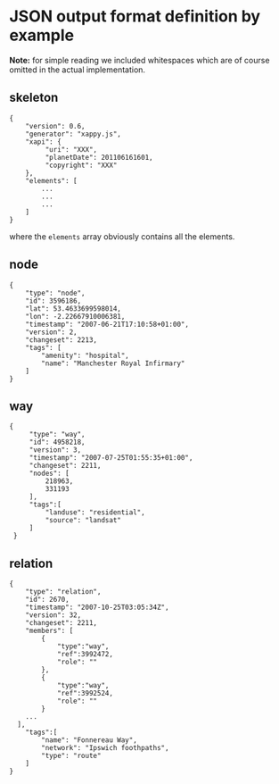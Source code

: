 # JSON output format definition by example

**Note:** for simple reading we included whitespaces which are of course omitted
in the actual implementation.

## skeleton

    {
        "version": 0.6,
        "generator": "xappy.js",
        "xapi": {
             "uri": "XXX",
             "planetDate": 201106161601,
             "copyright": "XXX"
        },
        "elements": [
            ...
            ...
            ...
        ]
    }

where the `elements` array obviously contains all the elements.

## node

    {
        "type": "node",
        "id": 3596186,
        "lat": 53.4633699598014,
        "lon": -2.22667910006381,
        "timestamp": "2007-06-21T17:10:58+01:00",
        "version": 2,
        "changeset": 2213,
        "tags": [
            "amenity": "hospital",
            "name": "Manchester Royal Infirmary"
        ]
    }

## way

    {
         "type": "way",
         "id": 4958218, 
         "version": 3, 
         "timestamp": "2007-07-25T01:55:35+01:00", 
         "changeset": 2211,
         "nodes": [
             218963,
             331193
         ],
         "tags":[
             "landuse": "residential",
             "source": "landsat"
         ]
     }

## relation

    {
        "type": "relation",
        "id": 2670,
        "timestamp": "2007-10-25T03:05:34Z",
        "version": 32, 
        "changeset": 2211,
        "members": [
            {
                "type":"way", 
                "ref":3992472, 
                "role": ""
            },
            {
                "type":"way", 
                "ref":3992524, 
                "role": ""
            }
        ...
      ],
        "tags":[
            "name": "Fonnereau Way",
            "network": "Ipswich foothpaths",
            "type": "route"
        ]
    }
